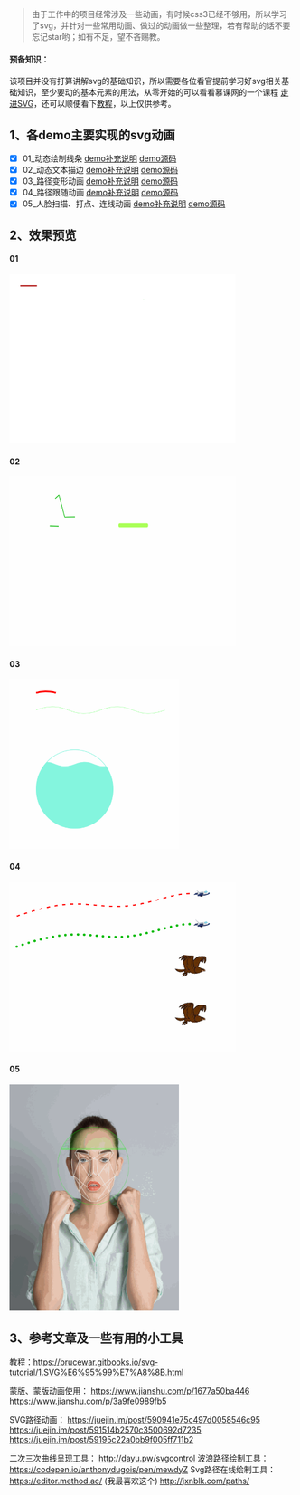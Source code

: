 > 由于工作中的项目经常涉及一些动画，有时候css3已经不够用，所以学习了svg，并针对一些常用动画、做过的动画做一些整理，若有帮助的话不要忘记star哟；如有不足，望不吝赐教。

#### 预备知识：
该项目并没有打算讲解svg的基础知识，所以需要各位看官提前学习好svg相关基础知识，至少要动的基本元素的用法，从零开始的可以看看慕课网的一个课程 [走进SVG](https://www.imooc.com/learn/143)，还可以顺便看下[教程](https://brucewar.gitbooks.io/svg-tutorial/1.SVG%E6%95%99%E7%A8%8B.html)，以上仅供参考。

## 1、各demo主要实现的svg动画

- [x] 01_动态绘制线条 [demo补充说明](./doc/01_动态绘制线条.md) [demo源码](./demos/01_动态绘制线条.html)
- [x] 02_动态文本描边 [demo补充说明](./doc/02_动态文本描边.md) [demo源码](./demos/02_动态文本描边.html)
- [x] 03_路径变形动画 [demo补充说明](./doc/03_路径变形动画.md) [demo源码](./demos/03_路径变形动画.html)
- [x] 04_路径跟随动画 [demo补充说明](./doc/04_路径跟随动画.md) [demo源码](./demos/04_路径跟随动画.html)
- [x] 05_人脸扫描、打点、连线动画 [demo补充说明](./doc/05_人脸扫描、打点、连线动画.md) [demo源码](./demos/05_人脸扫描、打点、连线动画.html)

## 2、效果预览

#### 01
<img src="./preview/ani_01.gif" width = "400" height = "300" alt="01" />

#### 02
<img src="./preview/ani_02.gif" width = "400" height = "300" alt="02" />

#### 03
<img src="./preview/ani_03.gif" width = "300" height = "300" alt="03" />

#### 04
<img src="./preview/ani_04.gif" width = "400" height = "300" alt="04" />

#### 05
<img src="./preview/ani_05.gif" width = "300" height = "400" alt="05" />


## 3、参考文章及一些有用的小工具

教程：https://brucewar.gitbooks.io/svg-tutorial/1.SVG%E6%95%99%E7%A8%8B.html

蒙版、蒙版动画使用：
https://www.jianshu.com/p/1677a50ba446
https://www.jianshu.com/p/3a9fe0989fb5

SVG路径动画：
https://juejin.im/post/590941e75c497d0058546c95
https://juejin.im/post/591514b2570c3500692d7235
https://juejin.im/post/59195c22a0bb9f005ff711b2

二次三次曲线呈现工具： http://dayu.pw/svgcontrol
波浪路径绘制工具：https://codepen.io/anthonydugois/pen/mewdyZ
Svg路径在线绘制工具：
https://editor.method.ac/ (我最喜欢这个)
http://jxnblk.com/paths/
